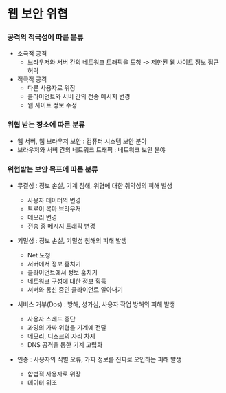 # 웹 보안 위협

### 공격의 적극성에 따른 분류

- 소극적 공격
    + 브라우저와 서버 간의 네트워크 트래픽을 도청 -> 제한된 웹 사이트 정보 접근 허락
- 적극적 공격
    - 다른 사용자로 위장
    - 클라이언트와 서버 간의 전송 메시지 변경
    - 웹 사이트 정보 수정

### 위협 받는 장소에 따른 분류

- 웹 서버, 웹 브라우저 보안 : 컴퓨터 시스템 보안 분야
- 브라우저와 서버 간의 네트워크 트래픽 : 네트워크 보안 분야

### 위협받는 보안 목표에 따른 분류

- 무결성 : 정보 손실, 기계 침해, 위협에 대한 취약성의 피해 발생
    + 사용자 데이터의 변경
    + 트로이 목마 브라우저
    + 메모리 변경
    + 전송 중 메시지 트래픽 변경

- 기밀성 : 정보 손실, 기밀성 침해의 피해 발생
    + Net 도청
    + 서버에서 정보 훔치기
    + 클라이언트에서 정보 훔치기
    + 네트워크 구성에 대한 정보 획득
    + 서버와 통신 중인 클라이언트 알아내기

- 서비스 거부(Dos) : 방해, 성가심, 사용자 작업 방해의 피해 발생
    - 사용자 스레드 중단
    - 과잉의 가짜 위협을 기계에 전달
    - 메모리, 디스크의 자리 차지
    - DNS 공격을 통한 기계 고립화

- 인증 : 사용자의 식별 오류, 가짜 정보를 진짜로 오인하는 피해 발생
    - 합법적 사용자로 위장
    - 데이터 위조